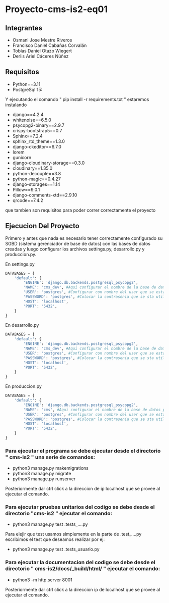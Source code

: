 # Proyecto-cms-is2-eq01
## Integrantes
 - Osmani Jose Mestre Riveros
 - Francisco Daniel Cabañas Corvalán
 - Tobías Daniel Otazo Wiegert
 - Derlis Ariel Cáceres Núñez

## Requisitos
 - Python==3.11
 - PostgreSql 15:

Y ejecutando el comando  " pip install -r requirements.txt " estaremos instalando
 - django==4.2.4
 - whitenoise==6.5.0
 - psycopg2-binary==2.9.7
 - crispy-bootstrap5==0.7
 - Sphinx==7.2.4
 - sphinx_rtd_theme==1.3.0
 - django-ckeditor==6.7.0
 - lorem
 - gunicorn
 - django-cloudinary-storage==0.3.0
 - cloudinary==1.35.0
 - python-decouple==3.8
 - python-magic==0.4.27
 - django-storages==1.14
 - Pillow==9.0.1
 - django-comments-xtd==2.9.10
 - qrcode==7.4.2
 
que tambien son requisitos para poder correr correctamente el proyecto

## Ejecucion Del Proyecto
Primero y antes que nada es necesario tener correctamente configurado su SGBD (sistema gerenciador de base de datos) con las bases de datos creadas
y luego configurar los archivos settings.py, desarrollo.py y produccion.py.

En settings.py
```python
DATABASES = {
    'default': {
        'ENGINE': 'django.db.backends.postgresql_psycopg2',
        'NAME': 'cms_dev', #Aqui configurar el nombre de la base de datos para desarrollo
        'USER': 'postgres', #Configurar con nombre del user que se esta utilizando
        'PASSWORD': 'postgres', #Colocar la contrasenia que se sta utilizando
        'HOST': 'localhost',
        'PORT': '5432',
    }
}
```

En desarrollo.py
```python
DATABASES = {
    'default': {
        'ENGINE': 'django.db.backends.postgresql_psycopg2',
        'NAME': 'cms_dev', #Aqui configurar el nombre de la base de datos para desarrollo
        'USER': 'postgres', #Configurar con nombre del user que se esta utilizando
        'PASSWORD': 'postgres', #Colocar la contrasenia que se sta utilizando
        'HOST': 'localhost',
        'PORT': '5432',
    }
}
```

En produccion.py

```python
DATABASES = {
    'default': {
        'ENGINE': 'django.db.backends.postgresql_psycopg2',
        'NAME': 'cms', #Aqui configurar el nombre de la base de datos para desarrollo
        'USER': 'postgres', #Configurar con nombre del user que se esta utilizando
        'PASSWORD': 'postgres', #Colocar la contrasenia que se sta utilizando
        'HOST': 'localhost',
        'PORT': '5432',
    }
}
```

### Para ejecutar el programa se debe ejecutar desde el directorio " cms-is2 " una serie de comandos:
 - python3 manage.py makemigrations
 - python3 manage.py migrate
 - python3 manage.py runserver 

Posteriormente dar ctrl click a la direccion de ip localhost que se provee al ejecutar el comando.

### Para ejecutar pruebas unitarios del codigo se debe desde el directorio "cms-is2 " ejecutar el comando:
 - python3 manage.py test .tests_....py

Para elejir que test usamos simplemente en la parte de .test_....py escribimos el test que deseamos realizar por ej:
 - python3 manage.py test .tests_usuario.py

### Para ejecutar la documentacion del codigo se debe desde el directorio " cms-is2/docs/_build/html/ " ejecutar el comando:
 - python3 -m http.server 8001

Posteriormente dar ctrl click a la direccion ip de localhost que se provee al ejecutar el comando.

